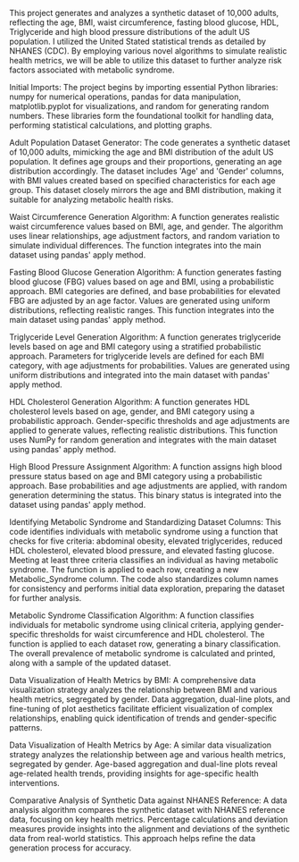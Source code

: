 This project generates and analyzes a synthetic dataset of 10,000 adults, reflecting the age, BMI, waist circumference, fasting blood glucose, HDL, Triglyceride and high blood pressure distributions of the adult US population. I utilized the United Stated statistical trends as detailed by NHANES (CDC). By employing various novel algorithms to simulate realistic health metrics, we will be able to utilize this dataset to further analyze risk factors associated with metabolic syndrome.

Initial Imports: The project begins by importing essential Python libraries: numpy for numerical operations, pandas for data manipulation, matplotlib.pyplot for visualizations, and random for generating random numbers. These libraries form the foundational toolkit for handling data, performing statistical calculations, and plotting graphs.

Adult Population Dataset Generator: The code generates a synthetic dataset of 10,000 adults, mimicking the age and BMI distribution of the adult US population. It defines age groups and their proportions, generating an age distribution accordingly. The dataset includes 'Age' and 'Gender' columns, with BMI values created based on specified characteristics for each age group. This dataset closely mirrors the age and BMI distribution, making it suitable for analyzing metabolic health risks.

Waist Circumference Generation Algorithm: A function generates realistic waist circumference values based on BMI, age, and gender. The algorithm uses linear relationships, age adjustment factors, and random variation to simulate individual differences. The function integrates into the main dataset using pandas' apply method.

Fasting Blood Glucose Generation Algorithm: A function generates fasting blood glucose (FBG) values based on age and BMI, using a probabilistic approach. BMI categories are defined, and base probabilities for elevated FBG are adjusted by an age factor. Values are generated using uniform distributions, reflecting realistic ranges. This function integrates into the main dataset using pandas' apply method.

Triglyceride Level Generation Algorithm: A function generates triglyceride levels based on age and BMI category using a stratified probabilistic approach. Parameters for triglyceride levels are defined for each BMI category, with age adjustments for probabilities. Values are generated using uniform distributions and integrated into the main dataset with pandas' apply method.

HDL Cholesterol Generation Algorithm: A function generates HDL cholesterol levels based on age, gender, and BMI category using a probabilistic approach. Gender-specific thresholds and age adjustments are applied to generate values, reflecting realistic distributions. This function uses NumPy for random generation and integrates with the main dataset using pandas' apply method.

High Blood Pressure Assignment Algorithm: A function assigns high blood pressure status based on age and BMI category using a probabilistic approach. Base probabilities and age adjustments are applied, with random generation determining the status. This binary status is integrated into the dataset using pandas' apply method.

Identifying Metabolic Syndrome and Standardizing Dataset Columns: This code identifies individuals with metabolic syndrome using a function that checks for five criteria: abdominal obesity, elevated triglycerides, reduced HDL cholesterol, elevated blood pressure, and elevated fasting glucose. Meeting at least three criteria classifies an individual as having metabolic syndrome. The function is applied to each row, creating a new Metabolic_Syndrome column. The code also standardizes column names for consistency and performs initial data exploration, preparing the dataset for further analysis.

Metabolic Syndrome Classification Algorithm: A function classifies individuals for metabolic syndrome using clinical criteria, applying gender-specific thresholds for waist circumference and HDL cholesterol. The function is applied to each dataset row, generating a binary classification. The overall prevalence of metabolic syndrome is calculated and printed, along with a sample of the updated dataset.

Data Visualization of Health Metrics by BMI: A comprehensive data visualization strategy analyzes the relationship between BMI and various health metrics, segregated by gender. Data aggregation, dual-line plots, and fine-tuning of plot aesthetics facilitate efficient visualization of complex relationships, enabling quick identification of trends and gender-specific patterns.

Data Visualization of Health Metrics by Age: A similar data visualization strategy analyzes the relationship between age and various health metrics, segregated by gender. Age-based aggregation and dual-line plots reveal age-related health trends, providing insights for age-specific health interventions.

Comparative Analysis of Synthetic Data against NHANES Reference: A data analysis algorithm compares the synthetic dataset with NHANES reference data, focusing on key health metrics. Percentage calculations and deviation measures provide insights into the alignment and deviations of the synthetic data from real-world statistics. This approach helps refine the data generation process for accuracy.
